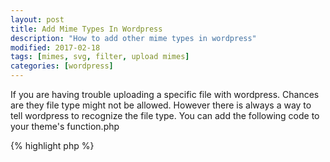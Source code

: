 ```yaml
---
layout: post
title: Add Mime Types In Wordpress
description: "How to add other mime types in wordpress"
modified: 2017-02-18
tags: [mimes, svg, filter, upload mimes]
categories: [wordpress]
---
```


If you are having trouble uploading a specific file with wordpress. Chances are they file type might not be allowed. However there is always a way to tell wordpress to recognize the file type. You can add the following code to your
theme's function.php

{% highlight php %}
<?php
function cc_mime_types($mimes) {
  $mimes['svg'] = 'image/svg+xml';
  return $mimes;
}

add_filter('upload_mimes', 'cc_mime_types');
{% endhighlight %}

The code above will allow you to upload svg files to wordpress. Read more about mime types [here](https://developer.mozilla.org/en-US/docs/Web/HTTP/Basics_of_HTTP/MIME_types){:target="_blank"}
